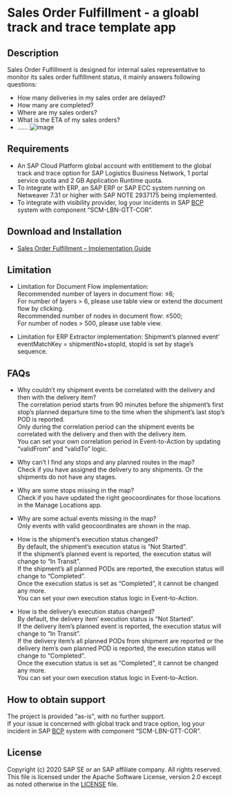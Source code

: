 # Sales Order Fulfillment - a gloabl track and trace template app

## Description
Sales Order Fulfillment is designed for internal sales representative to monitor its sales order fulfillment status, it mainly answers following questions:
* How many deliveries in my sales order are delayed?
* How many are completed?
* Where are my sales orders?
* What is the ETA of my sales orders?
* ……
![image](https://github.com/SAP-samples/logistics-business-network-gtt-samples/blob/master/lbn-gtt-sof-sample/Documents/screenshot.png)

## Requirements
* An SAP Cloud Platform global account with entitlement to the global track and trace option for SAP Logistics Business Network, 1 portal service quota and 2 GB Application Runtime quota. 
* To integrate with ERP, an SAP ERP or SAP ECC system running on Netweaver 7.31 or higher with SAP NOTE 2937175 being implemented. 
* To integrate with visibility provider, log your incidents in SAP [BCP](https://support.wdf.sap.corp/) system with component “SCM-LBN-GTT-COR”. 

## Download and Installation
* [Sales Order Fulfillment – Implementation Guide](https://github.com/SAP-samples/logistics-business-network-gtt-samples/blob/dev/lbn-gtt-sof-sample/Documents/01_Implementation%20Guide%20-%20SOF.pdf)

## Limitation
* Limitation for Document Flow implementation: </br>
Recommended number of layers in document flow: ≤6; </br>
For number of layers > 6, please use table view or extend the document flow by clicking. </br>
Recommended number of nodes in document flow: ≤500; </br>
For number of nodes > 500, please use table view. </br>

* Limitation for ERP Extractor implementation:
Shipment’s planned event’ eventMatchKey = shipmentNo+stopId, stopId is set by stage’s sequence. </br>

## FAQs
* Why couldn’t my shipment events be correlated with the delivery and then with the delivery item? </br>
The correlation period starts from 90 minutes before the shipment’s first stop’s planned departure time to the time when the shipment’s last stop’s POD is reported. </br>
Only during the correlation period can the shipment events be correlated with the delivery and then with the delivery item. </br>
You can set your own correlation period in Event-to-Action by updating “validFrom” and “validTo” logic. </br>

* Why can’t I find any stops and any planned routes in the map? </br>
Check if you have assigned the delivery to any shipments. Or the shipments do not have any stages. </br>
 
* Why are some stops missing in the map? </br>
Check if you have updated the right geocoordinates for those locations in the Manage Locations app. </br>

* Why are some actual events missing in the map? </br>
Only events with valid geocoordinates are shown in the map. </br>

* How is the shipment’s execution status changed? </br>
By default, the shipment’s execution status is “Not Started”. </br>
If the shipment’s planned event is reported, the execution status will change to “In Transit”. </br>
If the shipment’s all planned PODs are reported, the execution status will change to “Completed”. </br>
Once the execution status is set as “Completed”, it cannot be changed any more. </br>
You can set your own execution status logic in Event-to-Action. </br>

* How is the delivery’s execution status changed? </br>
By default, the delivery item’ execution status is “Not Started”. </br>
If the delivery item’s planned event is reported, the execution status will change to “In Transit”. </br>
If the delivery item’s all planned PODs from shipment are reported or the delivery item’s own planned POD is reported, the execution status will change to “Completed”. </br>
Once the execution status is set as “Completed”, it cannot be changed any more. </br>
You can set your own execution status logic in Event-to-Action. </br>

## How to obtain support
The project is provided "as-is", with no further support. </br>
If your issue is concerned with global track and trace option, log your incident in SAP [BCP]( https://support.wdf.sap.corp/) system with component “SCM-LBN-GTT-COR”. 

## License
Copyright (c) 2020 SAP SE or an SAP affiliate company. All rights reserved. This file is licensed under the Apache Software License, version 2.0 except as noted otherwise in the [LICENSE](LICENSE) file.   
